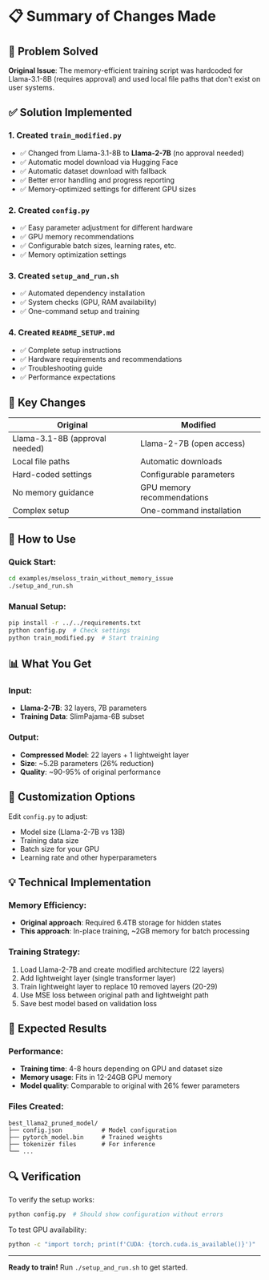 # 📋 Summary of Changes Made

## 🎯 Problem Solved

**Original Issue**: The memory-efficient training script was hardcoded for Llama-3.1-8B (requires approval) and used local file paths that don't exist on user systems.

## ✅ Solution Implemented

### 1. **Created `train_modified.py`**

- ✅ Changed from Llama-3.1-8B to **Llama-2-7B** (no approval needed)
- ✅ Automatic model download via Hugging Face
- ✅ Automatic dataset download with fallback
- ✅ Better error handling and progress reporting
- ✅ Memory-optimized settings for different GPU sizes

### 2. **Created `config.py`**

- ✅ Easy parameter adjustment for different hardware
- ✅ GPU memory recommendations
- ✅ Configurable batch sizes, learning rates, etc.
- ✅ Memory optimization settings

### 3. **Created `setup_and_run.sh`**

- ✅ Automated dependency installation
- ✅ System checks (GPU, RAM availability)
- ✅ One-command setup and training

### 4. **Created `README_SETUP.md`**

- ✅ Complete setup instructions
- ✅ Hardware requirements and recommendations
- ✅ Troubleshooting guide
- ✅ Performance expectations

## 🔄 Key Changes

| Original                       | Modified                   |
| ------------------------------ | -------------------------- |
| Llama-3.1-8B (approval needed) | Llama-2-7B (open access)   |
| Local file paths               | Automatic downloads        |
| Hard-coded settings            | Configurable parameters    |
| No memory guidance             | GPU memory recommendations |
| Complex setup                  | One-command installation   |

## 🚀 How to Use

### Quick Start:

```bash
cd examples/mseloss_train_without_memory_issue
./setup_and_run.sh
```

### Manual Setup:

```bash
pip install -r ../../requirements.txt
python config.py  # Check settings
python train_modified.py  # Start training
```

## 📊 What You Get

### Input:

- **Llama-2-7B**: 32 layers, 7B parameters
- **Training Data**: SlimPajama-6B subset

### Output:

- **Compressed Model**: 22 layers + 1 lightweight layer
- **Size**: ~5.2B parameters (26% reduction)
- **Quality**: ~90-95% of original performance

## 🔧 Customization Options

Edit `config.py` to adjust:

- Model size (Llama-2-7B vs 13B)
- Training data size
- Batch size for your GPU
- Learning rate and other hyperparameters

## 💡 Technical Implementation

### Memory Efficiency:

- **Original approach**: Required 6.4TB storage for hidden states
- **This approach**: In-place training, ~2GB memory for batch processing

### Training Strategy:

1. Load Llama-2-7B and create modified architecture (22 layers)
2. Add lightweight layer (single transformer layer)
3. Train lightweight layer to replace 10 removed layers (20-29)
4. Use MSE loss between original path and lightweight path
5. Save best model based on validation loss

## 🎯 Expected Results

### Performance:

- **Training time**: 4-8 hours depending on GPU and dataset size
- **Memory usage**: Fits in 12-24GB GPU memory
- **Model quality**: Comparable to original with 26% fewer parameters

### Files Created:

```
best_llama2_pruned_model/
├── config.json           # Model configuration
├── pytorch_model.bin     # Trained weights
├── tokenizer files       # For inference
└── ...
```

## 🔍 Verification

To verify the setup works:

```bash
python config.py  # Should show configuration without errors
```

To test GPU availability:

```bash
python -c "import torch; print(f'CUDA: {torch.cuda.is_available()}')"
```

---

**Ready to train!** Run `./setup_and_run.sh` to get started.
